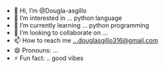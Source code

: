 - 👋 Hi, I’m @Dougla-asgillo
- 👀 I’m interested in ... python language
- 🌱 I’m currently learning ... python programming
- 💞️ I’m looking to collaborate on ...
- 📫 How to reach me ...douglasgillo316@gmail.com
- 😄 Pronouns: ...
- ⚡ Fun fact: .. good vibes

<!---
Dougla-asgillo/Dougla-asgillo is a ✨ special ✨ repository because its `README.md` (this file) appears on your GitHub profile.
You can click the Preview link to take a look at your changes.
--->
